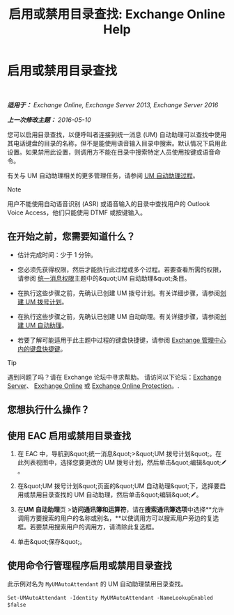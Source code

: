 ﻿---
title: '启用或禁用目录查找: Exchange Online Help'
TOCTitle: 启用或禁用目录查找
ms:assetid: c0768815-8578-4385-8d4c-7d1e40304cec
ms:mtpsurl: https://technet.microsoft.com/zh-cn/library/Ee423557(v=EXCHG.150)
ms:contentKeyID: 52061452
ms.date: 05/23/2018
mtps_version: v=EXCHG.150
ms.translationtype: MT
---

# 启用或禁用目录查找

 

_**适用于：** Exchange Online, Exchange Server 2013, Exchange Server 2016_

_**上一次修改主题：** 2016-05-10_

您可以启用目录查找，以便呼叫者连接到统一消息 (UM) 自动助理可以查找中使用其电话键盘的目录的名称，但不是能使用语音输入目录中搜索。默认情况下启用此设置。如果禁用此设置，则调用方不能在目录中搜索特定人员使用按键或语音命令。

有关与 UM 自动助理相关的更多管理任务，请参阅 [UM 自动助理过程](um-auto-attendant-procedures-exchange-2013-help.md)。

> [!NOTE]  
> 用户不能使用自动语音识别 (ASR) 或语音输入的目录中查找用户的 Outlook Voice Access，他们只能使用 DTMF 或按键输入。


## 在开始之前，您需要知道什么？

  - 估计完成时间：少于 1 分钟。

  - 您必须先获得权限，然后才能执行此过程或多个过程。若要查看所需的权限，请参阅 [统一消息权限](unified-messaging-permissions-exchange-2013-help.md)主题中的\&quot;UM 自动助理\&quot;条目。

  - 在执行这些步骤之前，先确认已创建 UM 拨号计划。有关详细步骤，请参阅[创建 UM 拨号计划](create-a-um-dial-plan-exchange-2013-help.md)。

  - 在执行这些步骤之前，先确认已创建 UM 自动助理。有关详细步骤，请参阅[创建 UM 自动助理](create-a-um-auto-attendant-exchange-2013-help.md)。

  - 若要了解可能适用于此主题中过程的键盘快捷键，请参阅 [Exchange 管理中心内的键盘快捷键](keyboard-shortcuts-in-the-exchange-admin-center-exchange-online-protection-help.md)。

> [!TIP]  
> 遇到问题了吗？请在 Exchange 论坛中寻求帮助。 请访问以下论坛：<a href="https://go.microsoft.com/fwlink/p/?linkid=60612">Exchange Server</a>、 <a href="https://go.microsoft.com/fwlink/p/?linkid=267542">Exchange Online</a> 或 <a href="https://go.microsoft.com/fwlink/p/?linkid=285351">Exchange Online Protection</a>。.


## 您想执行什么操作？

## 使用 EAC 启用或禁用目录查找

1.  在 EAC 中，导航到\&quot;统一消息\&quot;\>\&quot;UM 拨号计划\&quot;。在此列表视图中，选择您要更改的 UM 拨号计划，然后单击\&quot;编辑\&quot;![编辑图标](images/Bb124582.6f53ccb2-1f13-4c02-bea0-30690e6ea71d(EXCHG.150).gif "编辑图标")。

2.  在\&quot;UM 拨号计划\&quot;页面的\&quot;UM 自动助理\&quot;下，选择要启用或禁用目录查找的 UM 自动助理，然后单击\&quot;编辑\&quot;![编辑图标](images/Bb124582.6f53ccb2-1f13-4c02-bea0-30690e6ea71d(EXCHG.150).gif "编辑图标")。

3.  在**UM 自动助理**页 \>**访问通讯簿和运算符**，请在**搜索通讯簿选项**中选择**允许调用方要搜索的用户的名称或别名，**以使调用方可以搜索用户旁边的复选框。若要禁用搜索用户的调用方，请清除此复选框。

4.  单击\&quot;保存\&quot;。

## 使用命令行管理程序启用或禁用目录查找

此示例对名为 `MyUMAutoAttendant` 的 UM 自动助理禁用目录查找。

    Set-UMAutoAttendant -Identity MyUMAutoAttendant -NameLookupEnabled $false

